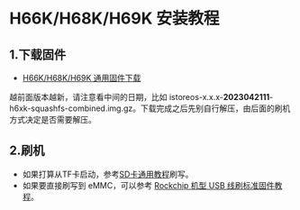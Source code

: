 # H66K/H68K/H69K 安装教程

## 1.下载固件

* [H66K/H68K/H69K 通用固件下载](https://fw.koolcenter.com/iStoreOS/h6xk/)

越前面版本越新，请注意看中间的日期，比如 istoreos-x.x.x-**2023042111**-h6xk-squashfs-combined.img.gz。下载完成之后先别自行解压，由后面的刷机方式决定是否需要解压。

## 2.刷机
* 如果打算从TF卡启动，参考[SD卡通用教程](/zh/guide/istoreos/install_sd.html)刷写。
* 如果要直接刷写到 eMMC，可以参考 [Rockchip 机型 USB 线刷标准固件教程](/zh/guide/istoreos/install_rockchip_sysupgrade.html)。
